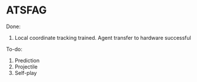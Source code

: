 # ATSFAG

Done:
1. Local coordinate tracking trained. Agent transfer to hardware successful

To-do:
1. Prediction
2. Projectile
3. Self-play
